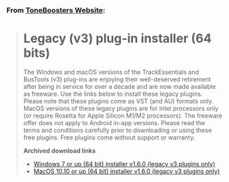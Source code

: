 ### From [ToneBoosters Website](https://toneboosters.com/changelog.html):
> # Legacy (v3) plug-in installer (64 bits)
> The Windows and macOS versions of the TrackEssentials and BusTools (v3) plug-ins are enjoying their well-deserved retirement after being in service for over a decade and are now made available as freeware. Use the links below to install these legacy plugins. Please note that these plugins come as VST (and AU) formats only. MacOS versions of these legacy plugins are for Intel processors only (or require Rosetta for Apple Silicon M1/M2 processors). The freeware offer does not apply to Android in-app versions. Please read the terms and conditions carefully prior to downloading or using these free plugins. Free plugins come without support or warranty.
> 
> **Archived download links**
> - [Windows 7 or up (64 bit) installer v1.6.0 (legacy v3 plugins only)](https://toneboosters.com/downloads/TB_Installer_v1.6.0_legacy_win.zip)
> - [MacOS 10.10 or up (64 bit) installer v1.6.0 (legacy v3 plugins only)](https://toneboosters.com/downloads/TB_Installer_v1.6.0_legacy_mac.zip)
